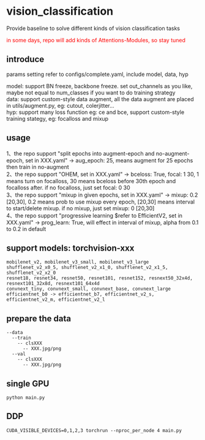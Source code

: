 # vision_classification
Provide baseline to solve different kinds of vision classification tasks   

<font color=Red>in some days, repo will add kinds of Attentions-Modules, so stay tuned</font>
## introduce
  params setting refer to configs/complete.yaml, include model, data, hyp 
    
  model: support BN freeze, backbone freeze. set out_channels as you like, maybe not equal to num_classes if you want to do training strategy  
  data: support custom-style data augment, all the data augment are placed in utils/augment.py, eg: cutout, colerjitter...  
  hyp: support many loss function eg: ce and bce, support custom-style training stategy, eg: focalloss and mixup  
    
## usage
  1、the repo support "split epochs into augment-epoch and no-augment-epoch, set in XXX.yaml" -> aug_epoch: 25, means augment for 25 epochs then train in no-augment  
  2、the repo support "OHEM, set in XXX.yaml" -> bceloss: True, focal: 1 30, 1 means turn on focalloss, 30 means bceloss before 30th epoch and focalloss after. if no focalloss, just set focal: 0 30  
  3、the repo support "mixup in given epochs, set in XXX.yaml" -> mixup: 0.2 [20,30], 0.2 means prob to use mixup every epoch, [20,30] means interval to start/delete mixup. if no mixup, just set mixup: 0 [20,30]  
  4、the repo support "progressive learning $refer to EfficientV2, set in XXX.yaml" -> prog_learn: True, will effect in interval of mixup, alpha from 0.1 to 0.2 in default

## support models: torchvision-xxx
    mobilenet_v2, mobilenet_v3_small, mobilenet_v3_large
    shufflenet_v2_x0_5, shufflenet_v2_x1_0, shufflenet_v2_x1_5, shufflenet_v2_x2_0
    resnet18, resnet34, resnet50, resnet101, resnet152, resnext50_32x4d, resnext101_32x8d, resnext101_64x4d
    convnext_tiny, convnext_small, convnext_base, convnext_large
    efficientnet_b0 -> efficientnet_b7, efficientnet_v2_s, efficientnet_v2_m, efficientnet_v2_l

## prepare the data
    --data
      --train
        -- clsXXX
          -- XXX.jpg/png
      --val
        -- clsXXX
          -- XXX.jpg/png
## single GPU
    python main.py
## DDP
    CUDA_VISIBLE_DEVICES=0,1,2,3 torchrun --nproc_per_node 4 main.py
